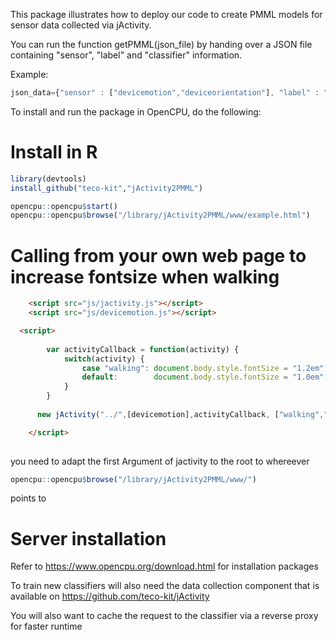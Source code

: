 This package illustrates how to deploy our code to create PMML models for sensor data collected via jActivity.

You can run the function getPMML(json_file) by handing over a JSON file containing "sensor", "label" and "classifier" information.

Example:
```javascript
json_data={"sensor" : ["devicemotion","deviceorientation"], "label" : "('walking', 'standing')", "classifier" : "rpart"}
```

To install and run the package in OpenCPU, do the following:

# Install in R
```R
library(devtools)
install_github("teco-kit","jActivity2PMML")

opencpu::opencpu$start()
opencpu::opencpu$browse("/library/jActivity2PMML/www/example.html")
```

# Calling from your own web page to increase fontsize when walking
```html
 	<script src="js/jactivity.js"></script>
	<script src="js/devicemotion.js"></script>

  <script>
	    
	    var activityCallback = function(activity) {
			switch(activity) {
				case "walking": document.body.style.fontSize = "1.2em";	break;
				default:       	document.body.style.fontSize = "1.0em"; break;
			}
		}    
	  
	  new jActivity("../",[devicemotion],activityCallback, ["walking","standing"], 1000);

	</script>
	
```

you need to adapt the first Argument of jactivity to the root to whereever
```R
opencpu::opencpu$browse("/library/jActivity2PMML/www/")
```
points to

# Server installation

Refer to https://www.opencpu.org/download.html for installation packages

To train new classifiers will also need the data collection component that is available on https://github.com/teco-kit/jActivity

You will also want to cache the request to the classifier via a reverse proxy for faster runtime
